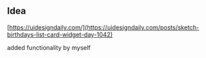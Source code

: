 ## Idea

[https://uidesigndaily.com/](https://uidesigndaily.com/posts/sketch-birthdays-list-card-widget-day-1042)

added functionality by myself
